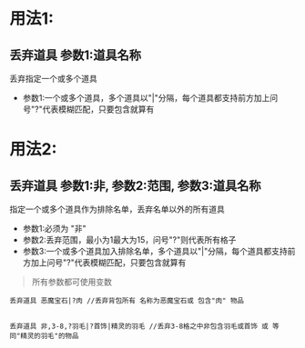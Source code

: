 # 用法1:
## 丢弃道具 参数1:道具名称
丢弃指定一个或多个道具

- 参数1:一个或多个道具，多个道具以"\|"分隔，每个道具都支持前方加上问号"?"代表模糊匹配，只要包含就算有


# 用法2:
## 丢弃道具 参数1:非, 参数2:范围, 参数3:道具名称
指定一个或多个道具作为排除名单，丢弃名单以外的所有道具


- 参数1:必须为 "非"
- 参数2:丢弃范围，最小为1最大为15，问号"?"则代表所有格子
- 参数3:一个或多个道具加入排除名单，多个道具以"\|"分隔，每个道具都支持前方加上问号"?"代表模糊匹配，只要包含就算有



> 所有参数都可使用变数

```
丢弃道具 恶魔宝石|?肉 //丢弃背包所有 名称为恶魔宝石或 包含"肉" 物品


丢弃道具 非,3-8,?羽毛|?首饰|精灵的羽毛 //丢弃3-8格之中非包含羽毛或首饰 或 等同"精灵的羽毛"的物品


```